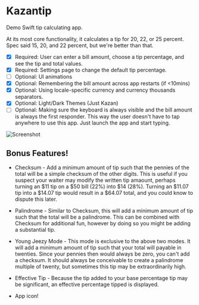 Kazantip
========

Demo Swift tip calculating app.

At its most core functionality, it calculates a tip for 20, 22, or 25 percent. Spec said 15, 20, and 22 percent, but we're better than that.

* [x] Required: User can enter a bill amount, choose a tip percentage, and see the tip and total values.
* [x] Required: Settings page to change the default tip percentage.
* [ ] Optional: UI animations
* [x] Optional: Remembering the bill amount across app restarts (if <10mins)
* [x] Optional: Using locale-specific currency and currency thousands separators.
* [x] Optional: Light/Dark Themes (Just Kazan)
* [ ] Optional: Making sure the keyboard is always visible and the bill amount is always the first responder. This way the user doesn't have to tap anywhere to use this app. Just launch the app and start typing.

![Screenshot](https://github.com/philihp/kazantip/raw/master/Kazantip.gif)

Bonus Features!
--------------

* Checksum - Add a minimum amount of tip such that the pennies of the total will be a simple checksum of the other digits. This is useful if you suspect your waiter may modify the written tip amaount, perhaps turning an $11 tip on a $50 bill (22%) into $14 (28%). Turning an $11.07 tip into a $14.07 tip would result in a $64.07 total, and you could know to dispute this later.

* Palindrome - Similar to Checksum, this will add a minimum amount of tip such that the total will be a palindrome. This can be combined with Checksum for additional fun, however by doing so you might be adding a substantial tip.

* Young Jeezy Mode - This mode is exclusive to the above two modes. It will add a minimum amount of tip such that your total will payable in twenties. Since your pennies then would always be zero, you can't add a checksum. It should always be conceivable to create a palindrome multiple of twenty, but sometimes this tip may be extraordinarily high.

* Effective Tip - Because the tip added to your base percentage tip may be significant, an effective percentage tipped is displayed.

* App icon!
